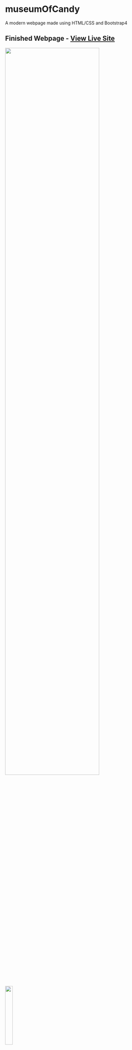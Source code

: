 # museumOfCandy
A modern webpage made using HTML/CSS and Bootstrap4

## Finished Webpage - [View Live Site](https://yaarpatandaraa.github.io/museumOfCandy/)
<img src="screencaps/fullPage.gif" width="77.5%"> <img src="screencaps/mobilePage.gif" width="22%">
